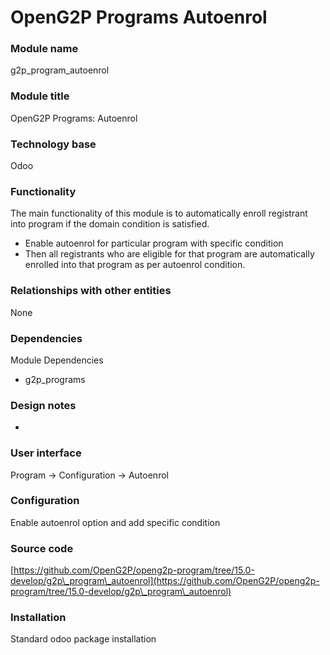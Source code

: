 # OpenG2P Programs Autoenrol

### Module name

g2p\_program\_autoenrol

### Module title

OpenG2P Programs: Autoenrol

### Technology base

Odoo

### Functionality

The main functionality of this module is to automatically enroll registrant into program if the domain condition is satisfied.

* Enable autoenrol for particular program with specific condition
* Then all registrants who are eligible for that program are automatically enrolled into that program as per autoenrol condition.

&#x20;&#x20;

### Relationships with other entities

None

### Dependencies

Module Dependencies

* g2p\_programs

### Design notes

*

### User interface

Program ->  Configuration -> Autoenrol

### Configuration

Enable autoenrol option and add specific condition

### Source code

[https://github.com/OpenG2P/openg2p-program/tree/15.0-develop/g2p\_program\_autoenrol](https://github.com/OpenG2P/openg2p-program/tree/15.0-develop/g2p\_program\_autoenrol)

### Installation

Standard odoo package installation

